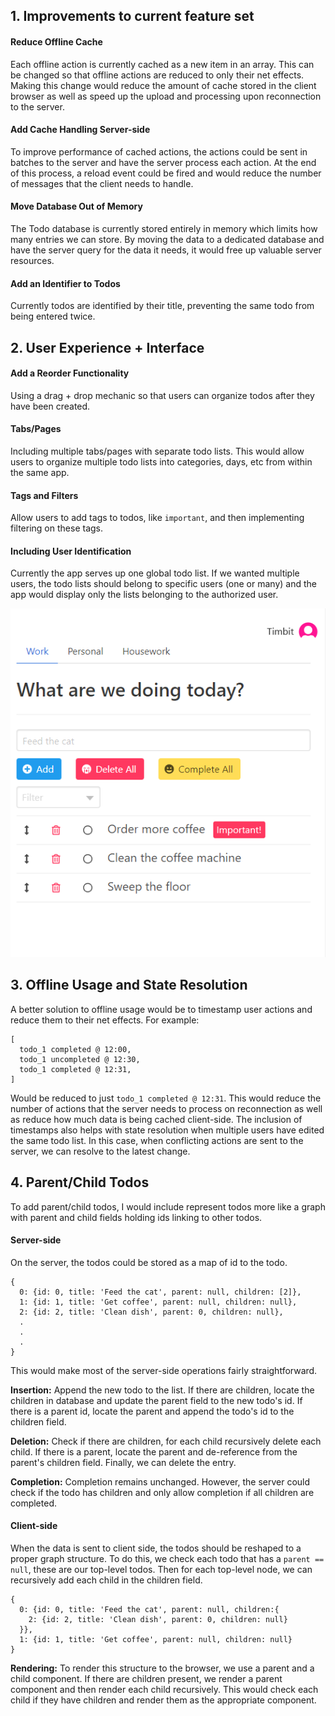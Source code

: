 ## 1. Improvements to current feature set

#### Reduce Offline Cache
Each offline action is currently cached as a new item in an array. This can be changed so that offline actions are reduced to only their net effects. Making this change would reduce the amount of cache stored in the client browser as well as speed up the upload and processing upon reconnection to the server.

#### Add Cache Handling Server-side
To improve performance of cached actions, the actions could be sent in batches to the server and have the server process each action. At the end of this process, a reload event could be fired and would reduce the number of messages that the client needs to handle.

#### Move Database Out of Memory
The Todo database is currently stored entirely in memory which limits how many entries we can store. By moving the data to a dedicated database and have the server query for the data it needs, it would free up valuable server resources.

#### Add an Identifier to Todos
Currently todos are identified by their title, preventing the same todo from being entered twice.


## 2. User Experience + Interface

#### Add a Reorder Functionality
Using a drag + drop mechanic so that users can organize todos after they have been created.

#### Tabs/Pages
Including multiple tabs/pages with separate todo lists. This would allow users to organize multiple todo lists into categories, days, etc from within the same app.

#### Tags and Filters
Allow users to add tags to todos, like `important`, and then implementing filtering on these tags.

#### Including User Identification
Currently the app serves up one global todo list. If we wanted multiple users, the todo lists should belong to specific users (one or many) and the app would display only the lists belonging to the authorized user.

![](ui.png)

## 3. Offline Usage and State Resolution
A better solution to offline usage would be to timestamp user actions and reduce them to their net effects. For example:

```
[
  todo_1 completed @ 12:00,
  todo_1 uncompleted @ 12:30,
  todo_1 completed @ 12:31,
]
```

Would be reduced to just `todo_1 completed @ 12:31`. This would reduce the number of actions that the server needs to process on reconnection as well as reduce how much data is being cached client-side. The inclusion of timestamps also helps with state resolution when multiple users have edited the same todo list. In this case, when conflicting actions are sent to the server, we can resolve to the latest change.

## 4. Parent/Child Todos
To add parent/child todos, I would include represent todos more like a graph with parent and child fields holding ids linking to other todos.

#### Server-side
On the server, the todos could be stored as a map of id to the todo.

```
{
  0: {id: 0, title: 'Feed the cat', parent: null, children: [2]},
  1: {id: 1, title: 'Get coffee', parent: null, children: null},
  2: {id: 2, title: 'Clean dish', parent: 0, children: null},
  .
  .
  .
}
```

This would make most of the server-side operations fairly straightforward.

**Insertion:**
Append the new todo to the list. If there are children, locate the children in database and update the parent field to the new todo's id. If there is a parent id, locate the parent and append the todo's id to the children field.

**Deletion:**
Check if there are children, for each child recursively delete each child. If there is a parent, locate the parent and de-reference from the parent's children field. Finally, we can delete the entry.

**Completion:**
Completion remains unchanged. However, the server could check if the todo has children and only allow completion if all children are completed.

#### Client-side
When the data is sent to client side, the todos should be reshaped to a proper graph structure. To do this, we check each todo that has a `parent == null`, these are our top-level todos. Then for each top-level node, we can recursively add each child in the children field.

```
{
  0: {id: 0, title: 'Feed the cat', parent: null, children:{
    2: {id: 2, title: 'Clean dish', parent: 0, children: null}
  }},
  1: {id: 1, title: 'Get coffee', parent: null, children: null}
}
```

**Rendering:** To render this structure to the browser, we use a parent and a child component. If there are children present, we render a parent component and then render each child recursively. This would check each child if they have children and render them as the appropriate component.
